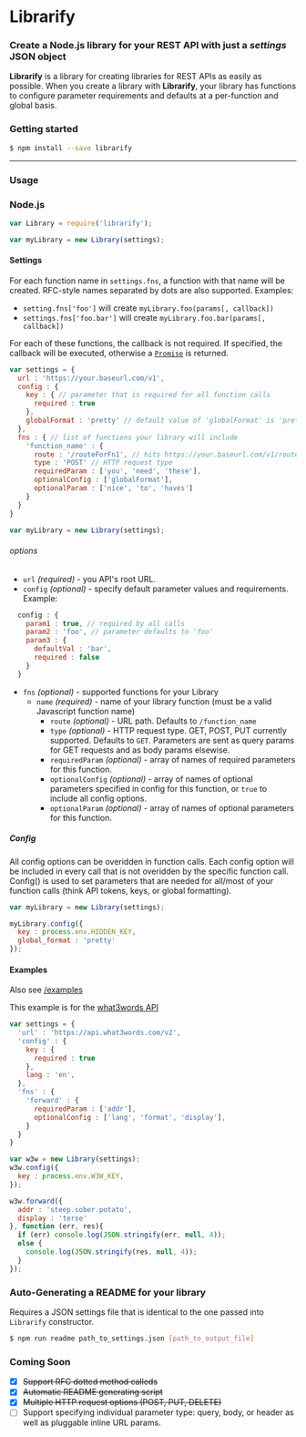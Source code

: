 # Librarify
### Create a Node.js library for your REST API with just a _settings_ JSON object

**Librarify** is a library for creating libraries for REST APIs as easily as possible. When you create a library with **Librarify**, your library has functions to configure parameter requirements and defaults at a per-function and global basis.

### Getting started
```sh
$ npm install --save librarify
```
___
### Usage
### Node.js
```javascript
var Library = require('librarify');

var myLibrary = new Library(settings);
```

#### Settings
For each function name in `settings.fns`, a function with that name will be created. RFC-style names separated by dots are also supported.
Examples:
* `setting.fns['foo']` will create `myLibrary.foo(params[, callback])`
* `settings.fns['foo.bar']` will create `myLibrary.foo.bar(params[, callback])`

For each of these functions, the callback is not required. If specified, the callback will be executed, otherwise a [`Promise`](https://www.npmjs.com/package/promise) is returned.

```javascript
var settings = {
  url : 'https://your.baseurl.com/v1',
  config : {
    key : { // parameter that is required for all function calls
      required : true
    },
    globalFormat : 'pretty' // default value of 'globalFormat' is 'pretty'
  },
  fns : { // list of functions your library will include
    'function_name' : {  
      route : '/routeForFn1', // hits https://your.baseurl.com/v1/routeForFn1.
      type : 'POST' // HTTP request type
      requiredParam : ['you', 'need', 'these'],
      optionalConfig : ['globalFormat'],
      optionalParam : ['nice', 'to', 'haves']
    }
  }
}

var myLibrary = new Library(settings);
```
###### options
* `url` _(required)_ - you API's root URL.
* `config` _(optional)_ - specify default parameter values and requirements.
Example:
```javascript
  config : {
    param1 : true, // required by all calls
    param2 : 'foo', // parameter defaults to 'foo'
    param3 : {
      defaultVal : 'bar',
      required : false
    }
  }
```
* `fns` _(optional)_ - supported functions for your Library
   * `name` _(required)_ - name of your library function (must be a valid Javascript function name)
      * `route`  _(optional)_ - URL path. Defaults to `/function_name`
      * `type`  _(optional)_ - HTTP request type. GET, POST, PUT currently supported. Defaults to `GET`. Parameters are sent as query params for GET requests and as body params elsewise.
      * `requiredParam` _(optional)_ - array of names of required parameters for this function.
      * `optionalConfig` _(optional)_ - array of names of optional parameters specified in config for this function, or `true` to include all config options.
      * `optionalParam` _(optional)_ - array of names of optional parameters for this function.

##### Config
All config options can be overidden in function calls. Each config option will be included in every call that is not
overidden by the specific function call. Config() is used to set parameters that are needed for all/most of your function calls (think API tokens, keys, or global formatting).
```javascript
var myLibrary = new Library(settings);

myLibrary.config({
  key : process.env.HIDDEN_KEY,
  global_format : 'pretty'
});
```

#### Examples
Also see   [/examples](examples)

This example is for the [what3words API](https://docs.what3words.com/api/v2/)
```javascript
var settings = {
  'url' : 'https://api.what3words.com/v2',
  'config' : {
    key : {
      required : true
    },
    lang : 'en',
  },
  'fns' : {
    'forward' : {
      requiredParam : ['addr'],
      optionalConfig : ['lang', 'format', 'display'],
    }
  }
}

var w3w = new Library(settings);
w3w.config({
  key : process.env.W3W_KEY,
});

w3w.forward({
  addr : 'steep.sober.potato',
  display : 'terse'
}, function (err, res){
  if (err) console.log(JSON.stringify(err, null, 4));
  else {
    console.log(JSON.stringify(res, null, 4));
  }
});
```

### Auto-Generating a README for your library
Requires a JSON settings file that is identical to the one passed into `Librarify` constructor.
```sh
$ npm run readme path_to_settings.json [path_to_output_file]
```

### Coming Soon
- [x] ~~Support RFC dotted method calleds~~
- [x] ~~Automatic README generating script~~
- [x] ~~Multiple HTTP request options (POST, PUT, DELETE)~~
- [ ] Support specifying individual parameter type: query, body, or header as well as pluggable inline URL params.
